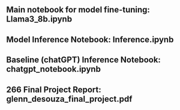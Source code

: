 ## **Main notebook for model fine-tuning: Llama3_8b.ipynb**

## **Model Inference Notebook: Inference.ipynb**

## **Baseline (chatGPT) Inference Notebook: chatgpt_notebook.ipynb**

## **266 Final Project Report: glenn_desouza_final_project.pdf**
